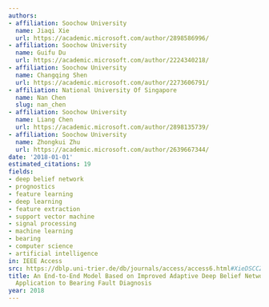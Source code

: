 ```yaml
---
authors:
- affiliation: Soochow University
  name: Jiaqi Xie
  url: https://academic.microsoft.com/author/2898586996/
- affiliation: Soochow University
  name: Guifu Du
  url: https://academic.microsoft.com/author/2224340218/
- affiliation: Soochow University
  name: Changqing Shen
  url: https://academic.microsoft.com/author/2273606791/
- affiliation: National University Of Singapore
  name: Nan Chen
  slug: nan_chen
- affiliation: Soochow University
  name: Liang Chen
  url: https://academic.microsoft.com/author/2898135739/
- affiliation: Soochow University
  name: Zhongkui Zhu
  url: https://academic.microsoft.com/author/2639667344/
date: '2018-01-01'
estimated_citations: 19
fields:
- deep belief network
- prognostics
- feature learning
- deep learning
- feature extraction
- support vector machine
- signal processing
- machine learning
- bearing
- computer science
- artificial intelligence
in: IEEE Access
src: https://dblp.uni-trier.de/db/journals/access/access6.html#XieDSCCZ18
title: An End-to-End Model Based on Improved Adaptive Deep Belief Network and Its
  Application to Bearing Fault Diagnosis
year: 2018
---
```

